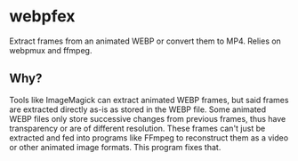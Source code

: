 # webpfex
Extract frames from an animated WEBP or convert them to MP4. Relies on webpmux and ffmpeg.

## Why?
Tools like ImageMagick can extract animated WEBP frames, but said frames are extracted directly as-is as stored in the WEBP file. Some animated WEBP files only store successive changes from previous frames, thus have transparency or are of different resolution. These frames can't just be extracted and fed into programs like FFmpeg to reconstruct them as a video or other animated image formats. This program fixes that.